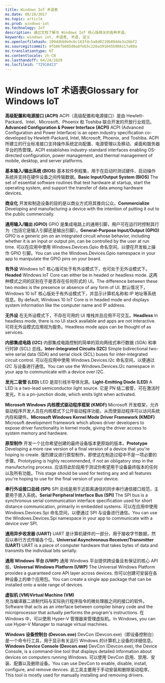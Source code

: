 ```yaml
---
title: Windows IoT 术语表
ms.date: 08/28/2017
ms.topic: article
ms.prod: windows-iot
ms.technology: IoT
description: 通过文档了解与 Windows IoT 核心版相关的各种术语。
keywords: windows iot, 术语表, 术语, 定义
ms.openlocfilehash: 109ddbb9e9c6c163fdc5a8d0219b89dde3a2bbf2
ms.sourcegitcommit: 9fb86fb605d6a8feb5c226a391045b908117a90a
ms.translationtype: HT
ms.contentlocale: zh-CN
ms.lasthandoff: 04/24/2020
ms.locfileid: "72918423"
---
```

# <a name="glossary-for-windows-iot"></a><span data-ttu-id="732e9-104">Windows IoT 术语表</span><span class="sxs-lookup"><span data-stu-id="732e9-104">Glossary for Windows IoT</span></span>

<span data-ttu-id="732e9-105">**高级配置和电源接口 (ACPI)** ACPI（高级配置和电源接口）是由 Hewlett-Packard、Intel、Microsoft、Phoenix 和 Toshiba 联合开发的开放行业规范。</span><span class="sxs-lookup"><span data-stu-id="732e9-105">**Advanced Configuration & Power Interface (ACPI)** ACPI (Advanced Configuration and Power Interface) is an open industry specification co-developed by Hewlett-Packard, Intel, Microsoft, Phoenix, and Toshiba.</span></span>  <span data-ttu-id="732e9-106">ACPI 所建立的行业标准接口支持操作系统定向配置、电源管理以及移动、桌面和服务器平台的热管理。</span><span class="sxs-lookup"><span data-stu-id="732e9-106">ACPI establishes industry-standard interfaces enabling OS-directed configuration, power management, and thermal management of mobile, desktop, and server platforms.</span></span>

<span data-ttu-id="732e9-107">**基本输入/输出系统 (BIOS)** 基本软件例程集，用于在启动时测试硬件、启动操作系统并支持在硬件设备之间传输数据。</span><span class="sxs-lookup"><span data-stu-id="732e9-107">**Basic Input/Output System (BIOS)** The set of essential software routines that test hardware at startup, start the operating system, and support the transfer of data among hardware devices.</span></span>

<span data-ttu-id="732e9-108">**商业化** 开发和制造设备的目的是以商业方式将其推向公众。</span><span class="sxs-lookup"><span data-stu-id="732e9-108">**Commercialize** Developing and manufacturing a device with the intention of putting it out to the public commercially.</span></span>

<span data-ttu-id="732e9-109">**通用输入/输出 (GPIO)** GPIO 是集成电路上的通用引脚，用户可在运行时控制其行为（包括它是输入引脚还是输出引脚）。</span><span class="sxs-lookup"><span data-stu-id="732e9-109">**General-Purpose Input/Output (GPIO)** GPIO is a generic pin on an integrated circuit whose behavior, including whether it is an input or output pin, can be controlled by the user at run time.</span></span>  <span data-ttu-id="732e9-110">可以在应用中使用 Windows.Devices.Gpio 命名空间，以便在开发板上操作 GPIO 引脚。</span><span class="sxs-lookup"><span data-stu-id="732e9-110">You can use the Windows.Devices.Gpio namespace in your app to manipulate the GPIO pins on your board.</span></span>

<span data-ttu-id="732e9-111">**有外设** Windows IoT 核心版可处于有外设模式下，也可处于无外设模式下。</span><span class="sxs-lookup"><span data-stu-id="732e9-111">**Headed** Windows IoT Core can either be in headed or headless mode.</span></span> <span data-ttu-id="732e9-112">这两种模式之间的区别在于是否存在任何形式的 UI。</span><span class="sxs-lookup"><span data-stu-id="732e9-112">The difference between these two modes is the presence or absence of any form of UI.</span></span> <span data-ttu-id="732e9-113">默认情况下，Windows 10 IoT 核心版处于有外设模式下，并显示计算机名称和 IP 地址等系统信息。</span><span class="sxs-lookup"><span data-stu-id="732e9-113">By default, Windows 10 IoT Core is in headed mode and displays system information like the computer name and IP address.</span></span>

<span data-ttu-id="732e9-114">**无外设** 在无外设模式下，不存在可用的 UI 堆栈并且应用不可交互。</span><span class="sxs-lookup"><span data-stu-id="732e9-114">**Headless** In headless mode, there is no UI stack available and apps are not interactive.</span></span> <span data-ttu-id="732e9-115">可将无外设模式应用视为服务。</span><span class="sxs-lookup"><span data-stu-id="732e9-115">Headless mode apps can be thought of as services.</span></span>

<span data-ttu-id="732e9-116">**内部集成电路 (I2C)** 内部集成电路控制的简单的双向两线式串行数据 (SDA) 和串行时钟 (SCL) 总线。</span><span class="sxs-lookup"><span data-stu-id="732e9-116">**Inter-Integrated Circuits (I2C)** Simple bidirectional two-wire serial data (SDA) and serial clock (SCL) buses for inter-integrated circuit control.</span></span>  <span data-ttu-id="732e9-117">可以在应用中使用 Windows.Devices.I2c 命名空间，以便通过 I2C 与设备进行通信。</span><span class="sxs-lookup"><span data-stu-id="732e9-117">You can use the Windows.Devices.I2c namespace in your app to communicate with a device over I2C.</span></span>

<span data-ttu-id="732e9-118">**发光二极管 (LED)** LED 是双引线半导体光源。</span><span class="sxs-lookup"><span data-stu-id="732e9-118">**Light-Emitting Diode (LED)** A LED is a two-lead semiconductor light source.</span></span> <span data-ttu-id="732e9-119">它是 PN 结二极管，可在激活时发光。</span><span class="sxs-lookup"><span data-stu-id="732e9-119">It is a pn-junction diode, which emits light when activated.</span></span>

<span data-ttu-id="732e9-120">**Microsoft Windows 内核模式驱动程序框架 (KMDF)** Microsoft 开发框架，允许驱动程序开发人员在内核模式下公开驱动程序功能，从而使驱动程序可以访问系统内存和硬件。</span><span class="sxs-lookup"><span data-stu-id="732e9-120">**Microsoft Windows Kernel Mode Driver Framework (KMDF)** Microsoft development framework which allows driver developers to expose driver functionality in kernel mode, giving the driver access to system memory and hardware.</span></span>

<span data-ttu-id="732e9-121">**原型制作** 开发一个比你希望创建的最终设备版本更原始的版本。</span><span class="sxs-lookup"><span data-stu-id="732e9-121">**Prototype** Developing a more raw version of a final version of a device that you're hoping to create.</span></span> <span data-ttu-id="732e9-122">强烈建议进行原型制作，即使这在制造过程中不是一项必要的步骤。</span><span class="sxs-lookup"><span data-stu-id="732e9-122">Prototyping is highly recommended, if not an obligatory step in the manufacturing process.</span></span> <span data-ttu-id="732e9-123">应该将此阶段用于测试你希望用于设备最终版本的任何以及所有功能。</span><span class="sxs-lookup"><span data-stu-id="732e9-123">This stage should be used for testing any and all features you're hoping to use for the final version of your device.</span></span>

<span data-ttu-id="732e9-124">**串行外设接口总线 (SPI)** SPI 总线是用于近距离通信的同步串行通信接口规范，主要用于嵌入系统。</span><span class="sxs-lookup"><span data-stu-id="732e9-124">**Serial Peripheral Interface Bus (SPI)** The SPI bus is a synchronous serial communication interface specification used for short distance communication, primarily in embedded systems.</span></span>  <span data-ttu-id="732e9-125">可以在应用中使用 Windows.Devices.Spi 命名空间，以便通过 SPI 与设备进行通信。</span><span class="sxs-lookup"><span data-stu-id="732e9-125">You can use the Windows.Devices.Spi namespace in your app to communicate with a device over SPI.</span></span>

<span data-ttu-id="732e9-126">**通用异步收发器 (UART)** UART 是计算机硬件的一部分，用于接收字节数据，然后以串行方式传输各个位。</span><span class="sxs-lookup"><span data-stu-id="732e9-126">**Universal Asynchronous Receiver/Transmitter (UART)** UART is a piece of computer hardware that takes bytes of data and transmits the individual bits serially.</span></span>

<span data-ttu-id="732e9-127">**通用 Windows 平台 (UWP)** 通用 Windows 平台提供跨设备且有保证的核心 API 层。</span><span class="sxs-lookup"><span data-stu-id="732e9-127">**Universal Windows Platform (UWP)** The Universal Windows Platform provides a guaranteed core API layer across devices.</span></span>  <span data-ttu-id="732e9-128">你可以创建可安装在各种设备上的单个应用包。</span><span class="sxs-lookup"><span data-stu-id="732e9-128">You can create a single app package that can be installed onto a wide range of devices.</span></span>

<span data-ttu-id="732e9-129">**虚拟机 (VM)**</span><span class="sxs-lookup"><span data-stu-id="732e9-129">**Virtual Machine (VM)**</span></span><br/>
<span data-ttu-id="732e9-130">充当编译器二进制代码与实际执行程序指令的微处理器之间的接口的软件。</span><span class="sxs-lookup"><span data-stu-id="732e9-130">Software that acts as an interface between compiler binary code and the microprocessor that actually performs the program's instructions.</span></span>  <span data-ttu-id="732e9-131">在 Windows 中，可以使用 Hyper-V 管理器来管理虚拟机。</span><span class="sxs-lookup"><span data-stu-id="732e9-131">In Windows, you can use Hyper-V Manager to manage virtual machines.</span></span>

<span data-ttu-id="732e9-132">**Windows 设备控制台 (Devcon.exe)** DevCon (Devcon.exe)（即设备控制台）是一个命令行工具，用于显示有关运行 Windows 的计算机上设备的详细信息。</span><span class="sxs-lookup"><span data-stu-id="732e9-132">**Windows Device Console (Devcon.exe)** DevCon (Devcon.exe), the Device Console, is a command-line tool that displays detailed information about devices on computers running Windows.</span></span> <span data-ttu-id="732e9-133">可以使用 DevCon 启用、禁用、安装、配置以及删除设备。</span><span class="sxs-lookup"><span data-stu-id="732e9-133">You can use DevCon to enable, disable, install, configure, and remove devices.</span></span>  <span data-ttu-id="732e9-134">此工具主要用于手动安装和删除驱动程序。</span><span class="sxs-lookup"><span data-stu-id="732e9-134">This tool is mostly used for manually installing and removing drivers.</span></span>
